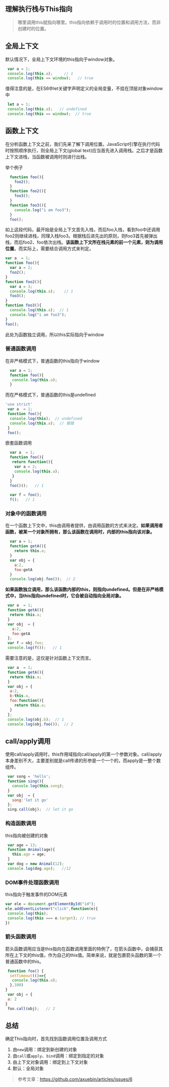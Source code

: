 ## 理解执行栈与This指向
>  哪里调用this就指向哪里。this指向依赖于调用时的位置和调用方法，而非创建时的位置。

## 全局上下文
默认情况下，全局上下文环境的this指向于window对象。

```javascript
 var a = 1;
 console.log(this.a);     // 1 
 console.log(this == window);   // true
```

值得注意的是，在ES6中let关键字声明定义的全局变量，不挂在顶层对象window中

```javascript
 let a = 1;
 console.log(this.a);   // undefined
 console.log(this == window);  // true
```

## 函数上下文
在分析函数上下文之前，我们先来了解下调用位置。JavaScript引擎在执行代码时按照顺序执行，则全局上下文(global text)应当首先进入调用栈。之后才是函数上下文进栈，当函数被调用时则进行出栈。

举个例子
``` javascript
  function foo(){
    foo2();
  }
  function foo2(){
    foo3();
  }
  function foo3(){
    console.log("i am foo3");
  }
  foo();
```

  如上这段代码，最开始是全局上下文首先入栈，而后foo入栈，看到foo中还调用foo2则继续进栈，同理入栈foo3。根据栈后进先出的原则，则foo3首先被弹出栈，而后foo2、foo依次出栈。**该函数上下文所在栈元素的前一个元素，则为调用位置**。而实际上，需要结合调用方式来判定。
  
  ```javascript
  var a  = 1;
  function foo(){
    var a = 2;
    foo2();
  }
  function foo2(){
    var a = 3;  
    console.log(this.a);    // 1
    foo3();
  }
  function foo3(){
    console.log(this.a);  // 1
    console.log("i am foo3");
  }
  foo();
  ```
 此处为函数独立调用，所以this实际指向于window
 
### 普通函数调用
   在非严格模式下，普通函数的this指向于window

  ```javascript
    var a = 1;
    function foo(){
     console.log(this.a);
    }
  ```
  
  而在严格模式下，普通函数的this是undefined
  ```javascript
  'use strict'
   var a  = 1;
   function foo(){
    console.log(this);  // undefined
    console.log(this.a);  // 报错
   }
   foo();
   ```

 嵌套函数调用

```javascript
  var a  = 1;
  function foo(){
   return function(){
    var a = 2;
    console.log(this.a);
   }
  }
  foo()();   // 1
  
  var f = foo(); 
  f();   // 1
```

### 对象中的函数调用
  在一个函数上下文中，this由调用者提供，由调用函数的方式来决定。**如果调用者函数，被某一个对象所拥有，那么该函数在调用时，内部的this指向该对象。**

 ```javascript
   var a = 1;
   function getA(){
     return this.a;
   }
   var obj = {
     a:2,
     foo:getA  
   }
   console.log(obj.foo());  // 2
 
 ```
 **如果函数独立调用，那么该函数内部的this，则指向undefined。但是在非严格模式中，当this指向undefined时，它会被自动指向全局对象。**
 
 ```javascript
  var a  = 1;
  function getA(){
   return this.a;
  }
  var obj  = {
    a:2,
    foo:getA
  };
  var f = obj.foo;
  console.log(f());   // 1
 ```
 需要注意的是，这仅是针对函数上下文而言。

 ```javascript
  var a  = 1;
  function getA(){
   return this.a;
  }
  var obj = {
   a:2,
   b:this.a,
   foo:function(){
     return this.a;
   }
  };
  console.log(obj.b);  // 1
  console.log(obj.foo());  // 2
 ```
 
##  call/apply调用
 
  使用call/apply调用时，this作用域指向call/apply的第一个参数对象。call/apply本身差别不大，主要差别就是call传递的形参是一个一个的，而apply是一整个数组传。
  
 ```javascript
  var song = 'hello';
  function sing(){
    console.log(this.song);
  }
  var obj  = {
    song:'let it go'
  };
  sing.call(obj);  // let it go
 ```
 

### 构造函数调用
 this指向被创建的对象
 
 ```javascript
  var age = 13;
  function Animal(age){
    this.age = age;
  }  
  var dog = new Animal(12);
  console.log(dog.age);   //12

 ```

### DOM事件处理函数调用
 this指向于触发事件的DOM元素 

 ```javascript
 var ele = document.getElementById("id");
 ele.addEventListener("click",function(e){
  console.log(this);
  console.log(this === e.target); // true
 })
 ```

### 箭头函数调用 
  箭头函数调用应当是this指向在函数调用里面的特例了，在箭头函数中，会捕获其所在上下文的this值，作为自己的this值。简单来说，就是包裹箭头函数的第一个普通函数中的this。
  
 ```javascript
  function foo() {  
   setTimeout(()=>{
    console.log(this.a);
   },100)
 }
  var obj = {
  a: 2
 }
  foo.call(obj);   // 2
  ```
  
##  总结
确定This指向时，首先找到函数调用位置及调用方式
1.  由`new`调用：绑定到新创建的对象
2.  由`call`或`apply`、`bind`调用：绑定到指定的对象
3.  由上下文对象调用：绑定到上下文对象
4.  默认：全局对象

> 参考文章：https://github.com/axuebin/articles/issues/6
